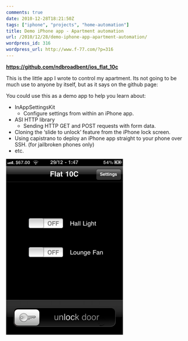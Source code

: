 ```yaml
---
comments: true
date: 2010-12-28T18:21:50Z
tags: ["iphone", "projects", "home-automation"]
title: Demo iPhone app - Apartment automation
url: /2010/12/28/demo-iphone-app-apartment-automation/
wordpress_id: 316
wordpress_url: http://www.f-77.com/?p=316
---
```


<a href="https://github.com/ndbroadbent/ios_flat_10c"><strong>https://github.com/ndbroadbent/ios_flat_10c</strong></a>

This is the little app I wrote to control my apartment. Its not going to be much use to anyone by itself, but as it says on the github page:

You could use this as a demo app to help you learn about:

<ul>
	<li>InAppSettingsKit
<ul>
	<li>Configure settings from within an iPhone app.</li>
</ul>
</li>
	<li>ASI HTTP library
<ul>
	<li>Sending HTTP GET and POST requests with form data.</li>
</ul>
</li>
	<li>Cloning the ‘slide to unlock’ feature from the iPhone lock screen.</li>
	<li>Using capistrano to deploy an iPhone app straight to your phone over SSH. (for jailbroken phones only)</li>
	<li>etc.</li>
</ul>
<img class="lightbox thumb" src="/content/images/posts/2010/12/photo3.png" alt="Apartment Automation" />
